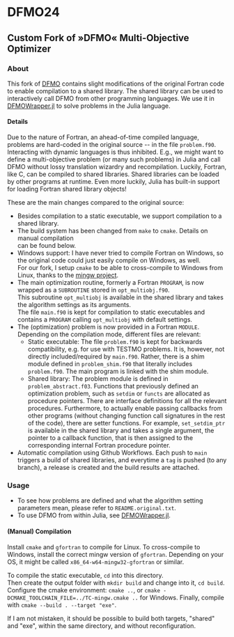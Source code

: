 # DFMO24
## Custom Fork of »DFMO« Multi-Objective Optimizer

### About
This fork of [DFMO](https://github.com/DerivativeFreeLibrary/DFMO) contains slight 
modifications of the original Fortran code to enable compilation to a shared library.
The shared library can be used to interactively call DFMO from other programming 
languages.
We use it in [DFMOWrapper.jl](https://github.com/manuelbb-upb/DFMOWrapper.jl) to
solve problems in the Julia language.

#### Details

Due to the nature of Fortran, an ahead-of-time compiled language, problems are hard-coded 
in the original source -- in the file `problem.f90`.
Interacting with dynamic languages is thus inhibited.
E.g., we might want to define a multi-objective problem (or many such problems) in Julia and 
call DFMO without lossy translation wizardry and recompilation.
Luckily, Fortran, like C, can be compiled to shared libraries. Shared libraries can be loaded
by other programs at runtime.
Even more luckily, Julia has built-in support for loading Fortran shared library objects!

These are the main changes compared to the original source:
* Besides compilation to a static executable, we support compilation to a shared library.
* The build system has been changed from `make` to `cmake`. Details on manual compilation  
  can be found below.
* Windows support: I have never tried to compile Fortran on Windows, so the original code
  could just easily compile on Windows, as well.  
  For our fork, I setup `cmake` to be able to cross-compile to Windows from Linux, thanks 
  to the [mingw project](https://www.mingw-w64.org/).
* The main optimization routine, formerly a Fortran `PROGRAM`, is now wrapped as a `SUBROUTINE` stored in `opt_multiobj.f90`.  
  This subroutine `opt_multiobj` is available in the shared library and takes the algorithm settings as its arguments.  
  The file `main.f90` is kept for compilation to static executables and contains a `PROGRAM` calling `opt_multiobj` with
  default settings.
* The (optimization) problem is now provided in a Fortran `MODULE`. 
  Depending on the compilation mode, different files are relevant: 
  - Static executable: The file `problem.f90` is kept for backwards compatibility, e.g. for use with TESTMO problems.
    It is, however, not directly included/required by `main.f90`.
    Rather, there is a shim module defined in `problem_shim.f90` that literally includes `problem.f90`.
    The main program is linked with the shim module.
  - Shared library: The problem module is defined in `problem_abstract.f03`.
    Functions that previously defined an optimization problem, such as `setdim` or `functs` are allocated as procedure
    pointers. There are interface definitions for all the relevant procedures.
    Furthermore, to actually enable passing callbacks from other programs (without changing function call signatures in 
    the rest of the code), there are setter functions. 
    For example, `set_setdim_ptr` is available in the shared library and takes a single argument, the pointer to a callback
    function, that is then assigned to the corresponding internal Fortran procedure pointer.
* Automatic compilation using Github Workflows. Each push to `main` triggers a build of shared libraries, and everytime a `tag` 
  is pushed (to any branch), a release is created and the build results are attached.

### Usage

* To see how problems are defined and what the algorithm setting parameters mean, please refer to `README.original.txt`.
* To use DFMO from within Julia, see [DFMOWrapper.jl](https://github.com/manuelbb-upb/DFMOWrapper.jl). 

#### (Manual) Compilation
Install `cmake` and `gfortran` to compile for Linux.
To cross-compile to Windows, install the correct mingw version of `gfortran`.
Depending on your OS, it might be called `x86_64-w64-mingw32-gfortran` or similar.

To compile the static executable, `cd` into this directory.  
Then create the output folder with `mkdir build` and change into it, `cd build`.
Configure the cmake environment: `cmake ..`, or `cmake -DCMAKE_TOOLCHAIN_FILE=../TC-mingw.cmake ..` for Windows.
Finally, compile with `cmake --build . --target "exe"`.

If I am not mistaken, it should be possible to build both targets, "shared" and "exe", within the same directory, and without reconfiguration. 
